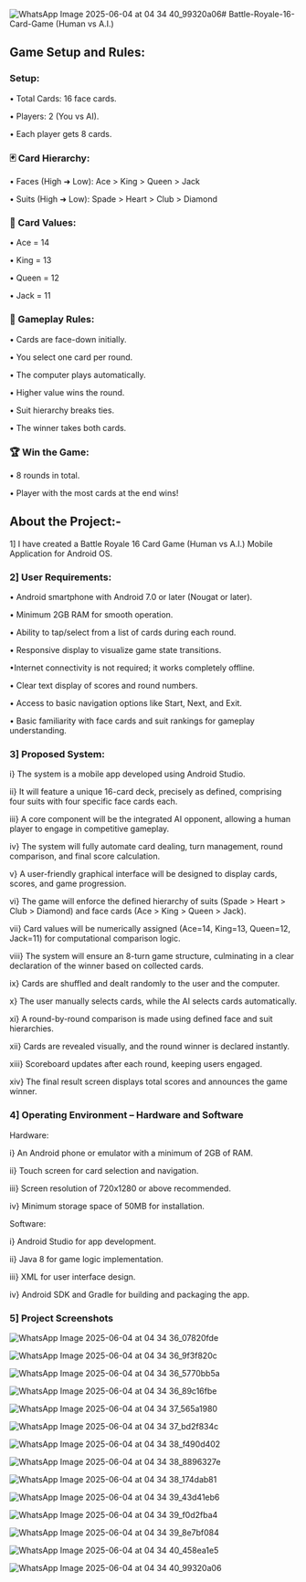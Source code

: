 ![WhatsApp Image 2025-06-04 at 04 34 40_99320a06](https://github.com/user-attachments/assets/089984bb-5bd5-4efe-bf40-4c4b0ad1f548)# Battle-Royale-16-Card-Game (Human vs A.I.)


## Game Setup and Rules:


### Setup:


• Total Cards: 16 face cards.

• Players: 2 (You vs AI).

• Each player gets 8 cards.


### 🃏 Card Hierarchy:


• Faces (High ➜ Low): Ace > King > Queen > Jack

• Suits (High ➜ Low): Spade > Heart > Club > Diamond


### 🎯 Card Values:


• Ace = 14  

• King = 13   

• Queen = 12   

• Jack = 11


### 📜 Gameplay Rules:


• Cards are face-down initially.

• You select one card per round.

• The computer plays automatically.

• Higher value wins the round.

• Suit hierarchy breaks ties.

• The winner takes both cards.

### 🏆 Win the Game:


• 8 rounds in total.

• Player with the most cards at the end wins!


## About the Project:-


1] I have created a Battle Royale 16 Card Game (Human vs A.I.) Mobile Application for Android OS.


### 2] User Requirements:


• Android smartphone with Android 7.0 or later (Nougat or later).

• Minimum 2GB RAM for smooth operation.

• Ability to tap/select from a list of cards during each round.

• Responsive display to visualize game state transitions.

•Internet connectivity is not required; it works completely offline.

• Clear text display of scores and round numbers.

• Access to basic navigation options like Start, Next, and Exit.

• Basic familiarity with face cards and suit rankings for gameplay understanding.


### 3] Proposed System:


i} The system is a mobile app developed using Android Studio.

ii} It will feature a unique 16-card deck, precisely as defined, comprising four suits with four specific face cards each. 

iii} A core component will be the integrated AI opponent, allowing a human player to engage in competitive gameplay. 

iv} The system will fully automate card dealing, turn management, round comparison, and final score calculation.

v} A user-friendly graphical interface will be designed to display cards, scores, and game progression. 

vi} The game will enforce the defined hierarchy of suits (Spade > Heart > Club > Diamond) and face cards (Ace > King > Queen > Jack). 

vii} Card values will be numerically assigned (Ace=14, King=13, Queen=12, Jack=11) for computational comparison logic. 

viii} The system will ensure an 8-turn game structure, culminating in a clear declaration of the winner based on collected cards.

ix} Cards are shuffled and dealt randomly to the user and the computer.

x} The user manually selects cards, while the AI selects cards automatically.

xi} A round-by-round comparison is made using defined face and suit hierarchies.

xii} Cards are revealed visually, and the round winner is declared instantly.

xiii} Scoreboard updates after each round, keeping users engaged.

xiv} The final result screen displays total scores and announces the game winner.


### 4] Operating Environment – Hardware and Software


Hardware:

i} An Android phone or emulator with a minimum of 2GB of RAM.

ii} Touch screen for card selection and navigation.

iii} Screen resolution of 720x1280 or above recommended.

iv} Minimum storage space of 50MB for installation.

Software:

i} Android Studio for app development.

ii} Java 8 for game logic implementation.

iii} XML for user interface design.

iv} Android SDK and Gradle for building and packaging the app.


### 5] Project Screenshots


![WhatsApp Image 2025-06-04 at 04 34 36_07820fde](https://github.com/user-attachments/assets/f2074bad-75d5-478d-be68-99c1ba0fad00)

![WhatsApp Image 2025-06-04 at 04 34 36_9f3f820c](https://github.com/user-attachments/assets/171f060a-f181-49eb-a283-c07903f3d750)

![WhatsApp Image 2025-06-04 at 04 34 36_5770bb5a](https://github.com/user-attachments/assets/f461b3cc-ae65-478d-b95b-ef1cf39a25b8)

![WhatsApp Image 2025-06-04 at 04 34 36_89c16fbe](https://github.com/user-attachments/assets/31fe54d1-235e-4d82-b2af-c5da368591cb)

![WhatsApp Image 2025-06-04 at 04 34 37_565a1980](https://github.com/user-attachments/assets/aaf037f6-5d70-4a61-9c85-0d7f1c046559)

![WhatsApp Image 2025-06-04 at 04 34 37_bd2f834c](https://github.com/user-attachments/assets/73c9d220-2d4e-429f-84dc-57d730f639a5)

![WhatsApp Image 2025-06-04 at 04 34 38_f490d402](https://github.com/user-attachments/assets/6f76efe0-6247-4ddc-a3a3-8a639bc7e2e7)

![WhatsApp Image 2025-06-04 at 04 34 38_8896327e](https://github.com/user-attachments/assets/546b5bba-62ec-425f-a163-240238a42321)

![WhatsApp Image 2025-06-04 at 04 34 38_174dab81](https://github.com/user-attachments/assets/c99dde56-09a2-4a70-a09b-15409a8eb4f5)

![WhatsApp Image 2025-06-04 at 04 34 39_43d41eb6](https://github.com/user-attachments/assets/9029e4e5-3f92-4ee3-80f3-4b721426d8e8)

![WhatsApp Image 2025-06-04 at 04 34 39_f0d2fba4](https://github.com/user-attachments/assets/ad8b95e0-8aea-460d-a2d3-ae769bd7c89e)

![WhatsApp Image 2025-06-04 at 04 34 39_8e7bf084](https://github.com/user-attachments/assets/09bcbb4a-4a95-4715-a96b-985489e69e87)

![WhatsApp Image 2025-06-04 at 04 34 40_458ea1e5](https://github.com/user-attachments/assets/3c8697ec-a43d-447a-be94-29a8a61b11bd)

![WhatsApp Image 2025-06-04 at 04 34 40_99320a06](https://github.com/user-attachments/assets/8d6af251-4da0-43c7-8e5d-0b5a96df6a59)
